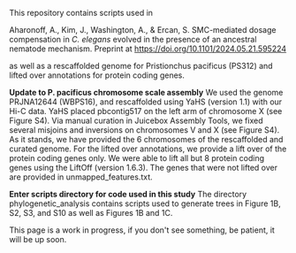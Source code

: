 This repository contains scripts used in 

Aharonoff, A., Kim, J., Washington, A., & Ercan, S. SMC-mediated dosage compensation in _C. elegans_ evolved in the presence of an ancestral nematode mechanism. Preprint at https://doi.org/10.1101/2024.05.21.595224

as well as a rescaffolded genome for Pristionchus pacificus (PS312) and lifted over annotations for protein coding genes.

**Update to P. pacificus chromosome scale assembly**
We used the genome PRJNA12644 (WBPS16), and rescaffolded using YaHS (version 1.1) with our Hi-C data. YaHS placed pbcontig517 on the left arm of chromosome X (see Figure S4). Via manual curation in Juicebox Assembly Tools, we fixed several misjoins and inversions on chromosomes V and X (see Figure S4). As it stands, we have provided the 6 chromosomes of the rescaffolded and curated genome. For the lifted over annotations, we provide a lift over of the protein coding genes only. We were able to lift all but 8 protein coding genes using the LiftOff (version 1.6.3). The genes that were not lifted over are provided in unmapped_features.txt. 

**Enter scripts directory for code used in this study**
The directory phylogenetic_analysis contains scripts used to generate trees in Figure 1B, S2, S3, and S10 as well as Figures 1B and 1C.

This page is a work in progress, if you don't see something, be patient, it will be up soon. 
